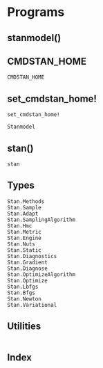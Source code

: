 # Programs

## stanmodel()

## CMDSTAN_HOME
```@docs
CMDSTAN_HOME
```

## set_cmdstan_home!
```@docs
set_cmdstan_home!
```

```@docs
Stanmodel
```

## stan()

```@docs
stan
```

## Types
```@docs
Stan.Methods
Stan.Sample
Stan.Adapt
Stan.SamplingAlgorithm
Stan.Hmc
Stan.Metric
Stan.Engine
Stan.Nuts
Stan.Static
Stan.Diagnostics
Stan.Gradient
Stan.Diagnose
Stan.OptimizeAlgorithm
Stan.Optimize
Stan.Lbfgs
Stan.Bfgs
Stan.Newton
Stan.Variational
```

## Utilities
```@docs
```

## Index
```@index
```
